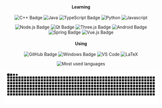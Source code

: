 <div align="center" >
  
#### Learning

![C++ Badge](https://img.shields.io/badge/C%2B%2B-00599C?logo=cplusplus&logoColor=fff&style=flat-square)
![Java](http://img.shields.io/badge/-Java-007396?style=flat-square&logo=java&logoColor=ffffff)
![TypeScript Badge](https://img.shields.io/badge/TypeScript-3178C6?logo=typescript&logoColor=fff&style=flat-square)
![Python](http://img.shields.io/badge/-Python-3776AB?style=flat-square&logo=python&logoColor=ffff4a)
![Javascript](https://img.shields.io/badge/-JavaScript-oringe?style=flat-square&logo=javascript)

![Node.js Badge](https://img.shields.io/badge/Node.js-393?logo=nodedotjs&logoColor=fff&style=flat-square)
![Qt Badge](https://img.shields.io/badge/Qt-41CD52?logo=qt&logoColor=fff&style=flat-square)
![Three.js Badge](https://img.shields.io/badge/Three.js-092E20?logo=threedotjs&logoColor=fff&style=flat-square)
![Android Badge](https://img.shields.io/badge/Android-3DDC84?logo=android&logoColor=fff&style=flat-square)
![Spring Badge](https://img.shields.io/badge/Spring-6DB33F?logo=spring&logoColor=fff&style=flat-square)
![Vue.js Badge](https://img.shields.io/badge/Vue.js-4FC08D?logo=vuedotjs&logoColor=fff&style=flat-square)

#### Using

![GitHub Badge](https://img.shields.io/badge/GitHub-181717?logo=github&logoColor=fff&style=flat-square)
![Windows Badge](https://img.shields.io/badge/Windows-0078D6?logo=windows&logoColor=fff&style=flat-square)
![VS Code](http://img.shields.io/badge/-VS%20Code-007ACC?style=flat-square&logo=visual-studio-code&logoColor=ffffff)
![LaTeX](http://img.shields.io/badge/-LaTeX-008080?style=flat-square&logo=latex&logoColor=ffffff)

![Most used languages](https://github-readme-stats.vercel.app/api/top-langs/?username=superx101&layout=compact&hide_border=true&langs_count=10)

<picture>
  <source media="(prefers-color-scheme: dark)" srcset="https://raw.githubusercontent.com/superx101/superx101/output/github-contribution-grid-snake-dark.svg">
  <source media="(prefers-color-scheme: light)" srcset="https://raw.githubusercontent.com/superx101/superx101/output/github-contribution-grid-snake.svg">
  <img alt="github contribution grid snake animation" src="https://raw.githubusercontent.com/superx101/superx101/output/github-contribution-grid-snake.svg">
</picture>



</div>
